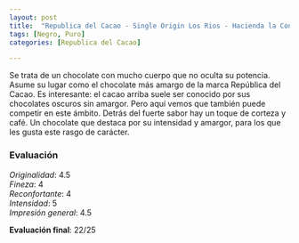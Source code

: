 ```yaml
---
layout: post
title:  "Republica del Cacao - Single Origin Los Rios - Hacienda la Concepcion - 85% Fine Cacao"
tags: [Negro, Puro] 
categories: [Republica del Cacao]

---
```


Se trata de un chocolate con mucho cuerpo que no oculta su potencia. Asume su lugar como el chocolate más amargo de la marca República del Cacao. Es interesante: el cacao arriba suele ser conocido por sus chocolates oscuros sin amargor. Pero aquí vemos que también puede competir en este ámbito. Detrás del fuerte sabor hay un toque de corteza y café.
Un chocolate que destaca por su intensidad y amargor, para los que les gusta este rasgo de carácter. 

### Evaluación

_Originalidad_: 4.5  
_Fineza_: 4  
_Reconfortante_: 4  
_Intensidad_: 5  
_Impresión general_: 4.5

**Evaluación final**: 22/25